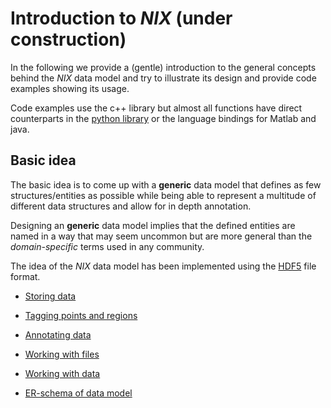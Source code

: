 # Introduction to *NIX* (under construction)

In the following we provide a (gentle) introduction to the general
concepts behind the *NIX* data model and try to illustrate its design
and provide code examples showing its usage.

Code examples use the c++ library but almost all functions have direct
counterparts in the [python library](https://github.com/g-node/nixpy) or the
language bindings for Matlab and java.

## Basic idea

The basic idea is to come up with a **generic** data model that
defines as few structures/entities as possible while being able to
represent a multitude of different data structures and allow for in
depth annotation.

Designing an **generic** data model implies that the defined entities
are named in a way that may seem uncommon but are more general than
the *domain-specific* terms used in any community.

The idea of the *NIX* data model has been implemented using
the [HDF5](https://www.hdfgroup.org) file format.

* [Storing data](./storing_data.md)
* [Tagging points and regions](./tagging.md)
* [Annotating data](./annotating.md)

* [Working with files](./file_handling.md)
* [Working with data](./data_handling.md)

* [ER-schema of data model](./data_model.md)
